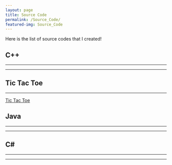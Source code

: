 ```yaml
---
layout: page
title: Source Code
permalink: /Source_Code/
featured-img: Source_Code
---
```


Here is the list of source codes that I created!

## C++
---
---



Tic Tac Toe
---
---
[Tic Tac Toe](https://repl.it/@twinb0rn/TicTacToe)


## Java
---
---



## C#
---
---
